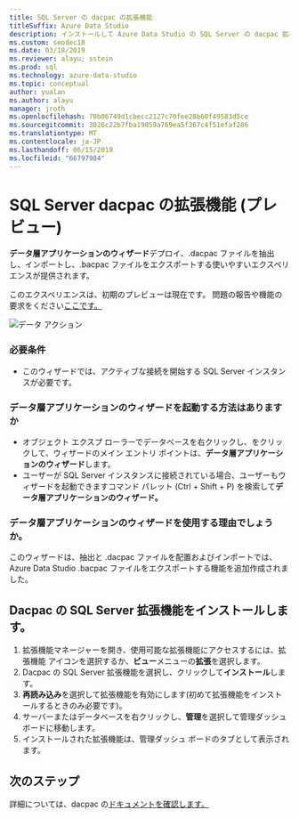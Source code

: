 ```yaml
---
title: SQL Server の dacpac の拡張機能
titleSuffix: Azure Data Studio
description: インストールして Azure Data Studio の SQL Server の dacpac 拡張機能 (プレビュー) を使用します。
ms.custom: seodec18
ms.date: 03/18/2019
ms.reviewer: alayu; sstein
ms.prod: sql
ms.technology: azure-data-studio
ms.topic: conceptual
author: yualan
ms.author: alayu
manager: jroth
ms.openlocfilehash: 70b06749d1cbecc2127c70fee28b60f49583d5ce
ms.sourcegitcommit: 3026c22b7fba19059a769ea5f367c4f51efaf286
ms.translationtype: MT
ms.contentlocale: ja-JP
ms.lasthandoff: 06/15/2019
ms.locfileid: "66797984"
---
```

# <a name="sql-server-dacpac-extension-preview"></a>SQL Server dacpac の拡張機能 (プレビュー)

**データ層アプリケーションのウィザード**デプロイ、.dacpac ファイルを抽出し、インポートし、.bacpac ファイルをエクスポートする使いやすいエクスペリエンスが提供されます。

このエクスペリエンスは、初期のプレビューは現在です。 問題の報告や機能の要求をください[ここです。](https://github.com/microsoft/azuredatastudio/issues)

![データ アクション](media/sql-server-dacpac-extension/data-tier-application-actions.png)

 ### <a name="requirements"></a>必要条件
 * このウィザードでは、アクティブな接続を開始する SQL Server インスタンスが必要です。

 ### <a name="how-do-i-start-the-data-tier-application-wizard"></a>データ層アプリケーションのウィザードを起動する方法はありますか
 * オブジェクト エクスプ ローラーでデータベースを右クリックし、をクリックして、ウィザードのメイン エントリ ポイントは、**データ層アプリケーションのウィザード**します。
 * ユーザーが SQL Server インスタンスに接続されている場合、ユーザーもウィザードを起動できますコマンド パレット (Ctrl + Shift + P) を検索して**データ層アプリケーションのウィザード。**

 ### <a name="why-would-i-use-the-data-tier-application-wizard"></a>データ層アプリケーションのウィザードを使用する理由でしょうか。
 このウィザードは、抽出と .dacpac ファイルを配置およびインポートでは、Azure Data Studio .bacpac ファイルをエクスポートする機能を追加作成されました。

## <a name="install-the-sql-server-dacpac-extension"></a>Dacpac の SQL Server 拡張機能をインストールします。

1. 拡張機能マネージャーを開き、使用可能な拡張機能にアクセスするには、拡張機能 アイコンを選択するか、**ビュー**メニューの**拡張**を選択します。
2. Dacpac の SQL Server 拡張機能を選択し、クリックして**インストール**します。
1. **再読み込み**を選択して拡張機能を有効にします(初めて拡張機能をインストールするときのみ必要です)。
2. サーバーまたはデータベースを右クリックし、**管理**を選択して管理ダッシュ ボードに移動します。
3. インストールされた拡張機能は、管理ダッシュ ボードのタブとして表示されます。

## <a name="next-steps"></a>次のステップ

詳細については、dacpac の[ドキュメントを確認します。](https://docs.microsoft.com/sql/relational-databases/data-tier-applications/data-tier-applications?view=sql-server-2017)